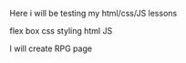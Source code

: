 Here i will be testing my html/css/JS lessons

flex box
css styling
html
JS

I will create RPG page
